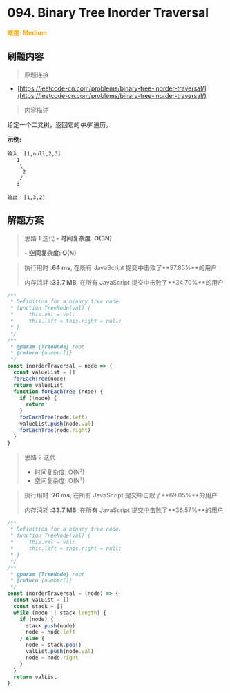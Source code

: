 # 094. Binary Tree Inorder Traversal

**<font color=orange>难度: Medium</font>**

## 刷题内容

> 原题连接

* [https://leetcode-cn.com/problems/binary-tree-inorder-traversal/](https://leetcode-cn.com/problems/binary-tree-inorder-traversal/)

> 内容描述

给定一个二叉树，返回它的*中序* 遍历。

**示例:**

```
输入: [1,null,2,3]
   1
    \
     2
    /
   3

输出: [1,3,2]
```


## 解题方案

> 思路 1 迭代
> **- 时间复杂度: O(3N)** 
>
> **- 空间复杂度: O(N)**

> 执行用时 :**64 ms**, 在所有 JavaScript 提交中击败了**97.85%**的用户
>
> 内存消耗 :**33.7 MB**, 在所有 JavaScript 提交中击败了**34.70%**的用户

```javascript
/**
 * Definition for a binary tree node.
 * function TreeNode(val) {
 *     this.val = val;
 *     this.left = this.right = null;
 * }
 */
/**
 * @param {TreeNode} root
 * @return {number[]}
 */
const inorderTraversal = node => {
  const valueList = []
  forEachTree(node)
  return valueList
  function forEachTree (node) {
    if (!node) {
      return
    }
    forEachTree(node.left)
    valueList.push(node.val)
    forEachTree(node.right)
  }
}
```



> 思路 2 迭代
>
> - 时间复杂度: O(N²) 
> -  空间复杂度: O(N²)

>执行用时 :**76 ms**, 在所有 JavaScript 提交中击败了**69.05%**的用户
>
>内存消耗 :**33.7 MB**, 在所有 JavaScript 提交中击败了**36.57%**的用户

```javascript
/**
 * Definition for a binary tree node.
 * function TreeNode(val) {
 *     this.val = val;
 *     this.left = this.right = null;
 * }
 */
/**
 * @param {TreeNode} root
 * @return {number[]}
 */
const inorderTraversal = (node) => {
  const valList = []
  const stack = []
  while (node || stack.length) {
    if (node) {
      stack.push(node)
      node = node.left
    } else {
      node = stack.pop()
      valList.push(node.val)
      node = node.right
    }
  }
  return valList
};
```

